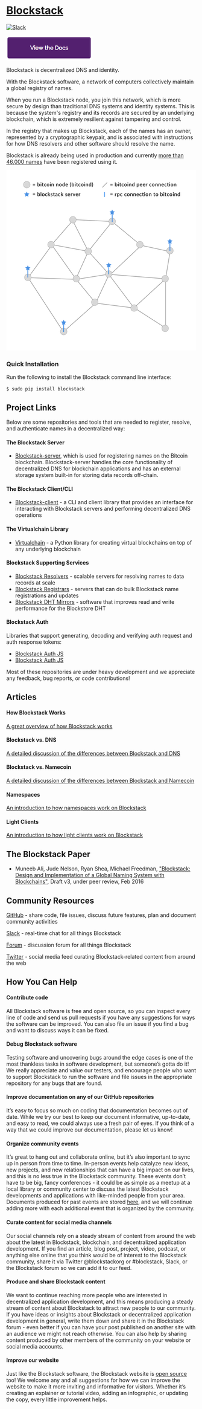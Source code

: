 # [Blockstack](http://blockstack.org)

[![Slack](http://slack.blockstack.org/badge.svg)](http://slack.blockstack.org/)

[![View the Docs](/view-the-docs.png)](https://blockstack.org/docs)

Blockstack is decentralized DNS and identity.

With the Blockstack software, a network of computers collectively maintain a global registry of names.

When you run a Blockstack node, you join this network, which is more secure by design than traditional DNS systems and identity systems. This is because the system's registry and its records are secured by an underlying blockchain, which is extremely resilient against tampering and control.

In the registry that makes up Blockstack, each of the names has an owner, represented by a cryptographic keypair, and is associated with instructions for how DNS resolvers and other software should resolve the name.

Blockstack is already being used in production and currently [more than 46,000 names](https://resolver.onename.com/v2/namespaces) have been registered using it.

![The Blockstack Network](/blockstack-network.png)

### Quick Installation

Run the following to install the Blockstack command line interface:

```
$ sudo pip install blockstack
```

## Project Links

Below are some repositories and tools that are needed to register, resolve, and authenticate names in a decentralized way:  

#### The Blockstack Server

- [Blockstack-server](https://github.com/blockstack/blockstack-server), which is used for registering names on the Bitcoin blockchain. Blockstack-server handles the core functionality of decentralized DNS for blockchain applications and has an external storage system built-in for storing data records off-chain.  

#### The Blockstack Client/CLI

- [Blockstack-client](https://github.com/blockstack/blockstack-client) - a CLI and client library that provides an interface for interacting with Blockstack servers and performing decentralized DNS operations

#### The Virtualchain Library

- [Virtualchain](https://github.com/blockstack/virtualchain) - a Python library for creating virtual blockchains on top of any underlying blockchain

#### Blockstack Supporting Services

- [Blockstack Resolvers](https://github.com/blockstack/blockstack-resolver) - scalable servers for resolving names to data records at scale
- [Blockstack Registrars](https://github.com/blockstack/blockstack-registrar) - servers that can do bulk Blockstack name registrations and updates
- [Blockstack DHT Mirrors](https://github.com/blockstack/dht-mirror) - software that improves read and write performance for the Blockstore DHT

#### Blockstack Auth

Libraries that support generating, decoding and verifying auth request and auth response tokens:

- [Blockstack Auth JS](https://github.com/blockstack/blockstack-auth-js)
- [Blockstack Auth JS](https://github.com/blockstack/blockstack-auth-python)

Most of these repositories are under heavy development and we appreciate any feedback, bug reports, or code contributions!

## Articles

#### How Blockstack Works

[A great overview of how Blockstack works](https://blockstack.org/docs/how-blockstack-works)

#### Blockstack vs. DNS

[A detailed discussion of the differences between Blockstack and DNS](https://blockstack.org/docs/blockstack-vs-dns)

#### Blockstack vs. Namecoin

[A detailed discussion of the differences between Blockstack and Namecoin](https://blockstack.org/docs/blockstack-vs-namecoin)

#### Namespaces

[An introduction to how namespaces work on Blockstack](https://blockstack.org/docs/namespaces)

#### Light Clients

[An introduction to how light clients work on Blockstack](https://blockstack.org/docs/light-clients)

## The Blockstack Paper

* Muneeb Ali, Jude Nelson, Ryan Shea, Michael Freedman, ["Blockstack: Design and Implementation of a Global Naming System with Blockchains"](http://blockstack.org/blockstack.pdf), Draft v3, under peer review, Feb 2016

## Community Resources

[GitHub](https://github.com/blockstack) - share code, file issues, discuss future features, plan and document community activities

[Slack](http://chat.blockstack.org) - real-time chat for all things Blockstack

[Forum](http://forum.blockstack.org) - discussion forum for all things Blockstack

[Twitter](https://twitter.com/blockstackorg) - social media feed curating Blockstack-related content from around the web

## How You Can Help

#### Contribute code

All Blockstack software is free and open source, so you can inspect every line of code and send us pull requests if you have any suggestions for ways the software can be improved. You can also file an issue if you find a bug and want to discuss ways it can be fixed.

#### Debug Blockstack software

Testing software and uncovering bugs around the edge cases is one of the most thankless tasks in software development, but someone’s gotta do it! We really appreciate and value our testers, and encourage people who want to support Blockstack to run the software and file issues in the appropriate repository for any bugs that are found.

#### Improve documentation on any of our GitHub repositories

It’s easy to focus so much on coding that documentation becomes out of date. While we try our best to keep our document informative, up-to-date, and easy to read, we could always use a fresh pair of eyes. If you think of a way that we could improve our documentation, please let us know!

#### Organize community events

It’s great to hang out and collaborate online, but it’s also important to sync up in person from time to time. In-person events help catalyze new ideas, new projects, and new relationships that can have a big impact on our lives, and this is no less true in the Blockstack community. These events don’t have to be big, fancy conferences - it could be as simple as a meetup at a local library or community center to discuss the latest Blockstack developments and applications with like-minded people from your area. Documents produced for past events are stored [here](https://github.com/blockstack/events/wiki), and we will continue adding more with each additional event that is organized by the community.

#### Curate content for social media channels

Our social channels rely on a steady stream of content from around the web about the latest in Blockstack, blockchain, and decentralized application development. If you find an article, blog post, project, video, podcast, or anything else online that you think would be of interest to the Blockstack community, share it via Twitter @blockstackorg or #blockstack, Slack, or the Blockstack forum so we can add it to our feed.

#### Produce and share Blockstack content

We want to continue reaching more people who are interested in decentralized application development, and this means producing a steady stream of content about Blockstack to attract new people to our community. If you have ideas or insights about Blockstack or decentralized application development in general, write them down and share it in the Blockstack forum - even better if you can have your post published on another site with an audience we might not reach otherwise. You can also help by sharing content produced by other members of the community on your website or social media accounts.

#### Improve our website

Just like the Blockstack software, the Blockstack website is [open source](https://github.com/blockstack/blockstack-site) too! We welcome any and all suggestions for how we can improve the website to make it more inviting and informative for visitors. Whether it’s creating an explainer or tutorial video, adding an infographic, or updating the copy, every little improvement helps.
